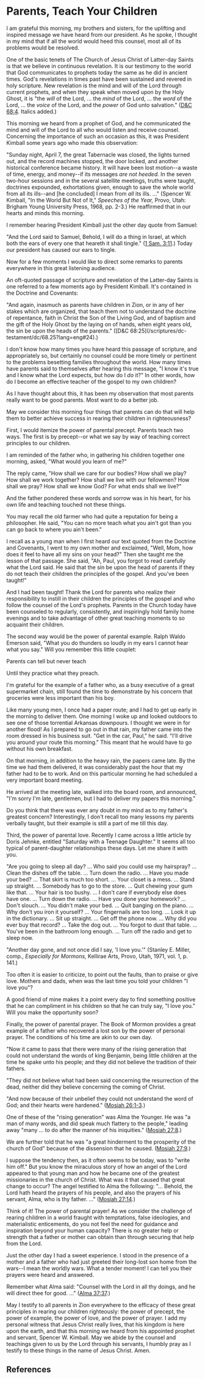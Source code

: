 # Parents, Teach Your Children

I am grateful this morning, my brothers and sisters, for the uplifting and
inspired message we have heard from our president. As he spoke, I thought in
my mind that if all the world would heed this counsel, most all of its
problems would be resolved.

One of the basic tenets of The Church of Jesus Christ of Latter-day Saints is
that we believe in continuous revelation. It is our testimony to the world
that God communicates to prophets today the same as he did in ancient times.
God's revelations in times past have been sustained and revered in holy
scripture. New revelation is the mind and will of the Lord through current
prophets, and when they speak when moved upon by the Holy Ghost, it is "the
_will_ of the Lord, ... the _mind_ of the Lord, ... the _word_ of the Lord, ... the
_voice_ of the Lord, and the _power_ of God unto salvation." ([D&amp;C
68:4](/scriptures/dc-testament/dc/68.4?lang=eng#3). Italics added.)

This morning we heard from a prophet of God, and he communicated the mind and
will of the Lord to all who would listen and receive counsel. Concerning the
importance of such an occasion as this, it was President Kimball some years
ago who made this observation:

"Sunday night, April 7, the great Tabernacle was closed, the lights turned
out, and the record machines stopped, the door locked, and another historical
conference became history. It will have been lost motion--a waste of time,
energy, and money--if its messages _are not heeded._ In the seven two-hour
sessions and in the several satellite meetings, truths were taught, doctrines
expounded, exhortations given, enough to save the whole world from all its
ills--and [he concluded] I mean from _all_ its ills. ..." (Spencer W. Kimball,
"In the World But Not of It," _Speeches of the Year,_ Provo, Utah: Brigham
Young University Press, 1968, pp. 2-3.) He reaffirmed that in our hearts and
minds this morning.

I remember hearing President Kimball just the other day quote from Samuel:

"And the Lord said to Samuel, Behold, I will do a thing in Israel, at which
both the ears of every one that heareth it shall tingle." ([1 Sam.
3:11](/scriptures/ot/1-sam/3.11?lang=eng#10).) Today our president has caused
our ears to tingle.

Now for a few moments I would like to direct some remarks to parents
everywhere in this great listening audience.

An oft-quoted passage of scripture and revelation of the Latter-day Saints is
one referred to a few moments ago by President Kimball. It's contained in the
Doctrine and Covenants:

"And again, inasmuch as parents have children in Zion, or in any of her stakes
which are organized, that teach them not to understand the doctrine of
repentance, faith in Christ the Son of the Living God, and of baptism and the
gift of the Holy Ghost by the laying on of hands, when eight years old, the
sin be upon the heads of the parents." ([D&amp;C 68:25](/scriptures/dc-
testament/dc/68.25?lang=eng#24).)

I don't know how many times you have heard this passage of scripture, and
appropriately so, but certainly no counsel could be more timely or pertinent
to the problems besetting families throughout the world. How many times have
parents said to themselves after hearing this message, "I know it's true and I
know what the Lord expects, but how do I _do_ it?" In other words, how do I
become an effective teacher of the gospel to my own children?

As I have thought about this, it has been my observation that most parents
really want to be good parents. Most want to do a better job.

May we consider this morning four things that parents can do that will help
them to better achieve success in rearing their children in righteousness?

First, I would itemize the power of parental precept. Parents teach two ways.
The first is by precept--or what we say by way of teaching correct principles
to our children.

I am reminded of the father who, in gathering his children together one
morning, asked, "What would you learn of me?"

The reply came, "How shall we care for our bodies? How shall we play? How
shall we work together? How shall we live with our fellowmen? How shall we
pray? How shall we know God? For what ends shall we live?"

And the father pondered these words and sorrow was in his heart, for his own
life and teaching touched not these things.

You may recall the old farmer who had quite a reputation for being a
philosopher. He said, "You can no more teach what you ain't got than you can
go back to where you ain't been."

I recall as a young man when I first heard our text quoted from the Doctrine
and Covenants, I went to my own mother and exclaimed, "Well, Mom, how does it
feel to have all my sins on your head?" Then she taught me the lesson of that
passage. She said, "Ah, Paul, you forgot to read carefully what the Lord said.
He said that the sin be upon the head of parents if they do not teach their
children the principles of the gospel. And you've been taught!"

And I had been taught! Thank the Lord for parents who realize their
responsibility to instill in their children the principles of the gospel and
who follow the counsel of the Lord's prophets. Parents in the Church today
have been counseled to regularly, consistently, and inspiringly hold family
home evenings and to take advantage of other great teaching moments to so
acquaint their children.

The second way would be the power of parental example. Ralph Waldo Emerson
said, "What you do thunders so loudly in my ears I cannot hear what you say."
Will you remember this little couplet:

Parents can tell but never teach

Until they practice what they preach.

I'm grateful for the example of a father who, as a busy executive of a great
supermarket chain, still found the time to demonstrate by his concern that
groceries were less important than his boy.

Like many young men, I once had a paper route; and I had to get up early in
the morning to deliver them. One morning I woke up and looked outdoors to see
one of those torrential Arkansas downpours. I thought we were in for another
flood! As I prepared to go out in that rain, my father came into the room
dressed in his business suit. "Get in the car, Paul," he said. "I'll drive you
around your route this morning." This meant that he would have to go without
his own breakfast.

On that morning, in addition to the heavy rain, the papers came late. By the
time we had them delivered, it was considerably past the hour that my father
had to be to work. And on this particular morning he had scheduled a very
important board meeting.

He arrived at the meeting late, walked into the board room, and announced,
"I'm sorry I'm late, gentlemen, but I had to deliver my papers this morning."

Do you think that there was ever any doubt in my mind as to my father's
greatest concern? Interestingly, I don't recall too many lessons my parents
verbally taught, but their example is still a part of me till this day.

Third, the power of parental love. Recently I came across a little article by
Doris Jehnke, entitled "Saturday with a Teenage Daughter." It seems all too
typical of parent-daughter relationships these days. Let me share it with you.

"Are you going to sleep all day? ... Who said you could use my hairspray? ...
Clean the dishes off the table. ... Turn down the radio. ... Have you made your
bed? ... That skirt is much too short. ... Your closet is a mess. ... Stand up
straight. ... Somebody has to go to the store. ... Quit chewing your gum like
that. ... Your hair is too bushy. ... I don't care if everybody else does have
one. ... Turn down the radio. ... Have you done your homework? ... Don't slouch. ...
You didn't make your bed. ... Quit banging on the piano. ... Why don't you iron it
yourself? ... Your fingernails are too long. ... Look it up in the dictionary. ...
Sit up straight. ... Get off the phone now. ... Why did you ever buy that record?
... Take the dog out. ... You forgot to dust that table. ... You've been in the
bathroom long enough. ... Turn off the radio and get to sleep now.

"Another day gone, and not once did I say, 'I love you.'" (Stanley E. Miller,
comp., _Especially for Mormons,_ Kellirae Arts, Provo, Utah, 1971, vol. 1, p.
141.)

Too often it is easier to criticize, to point out the faults, than to praise
or give love. Mothers and dads, when was the last time you told your children
"I love you"?

A good friend of mine makes it a point every day to find something positive
that he can compliment in his children so that he can truly say, "I love you."
Will you make the opportunity soon?

Finally, the power of parental prayer. The Book of Mormon provides a great
example of a father who recovered a lost son by the power of personal prayer.
The conditions of his time are akin to our own day.

"Now it came to pass that there were many of the rising generation that could
not understand the words of king Benjamin, being little children at the time
he spake unto his people; and they did not believe the tradition of their
fathers.

"They did not believe what had been said concerning the resurrection of the
dead, neither did they believe concerning the coming of Christ.

"And now because of their unbelief they could not understand the word of God;
and their hearts were hardened." ([Mosiah
26:1-3](/scriptures/bofm/mosiah/26.1-3?lang=eng#0).)

One of these of the "rising generation" was Alma the Younger. He was "a man of
many words, and did speak much flattery to the people," leading away "many ...
to do after the manner of his iniquities." ([Mosiah
27:8](/scriptures/bofm/mosiah/27.8?lang=eng#7).)

We are further told that he was "a great hinderment to the prosperity of the
church of God" because of the dissension that he caused. ([Mosiah
27:9](/scriptures/bofm/mosiah/27.9?lang=eng#8).)

I suppose the tendency then, as it often seems to be today, was to "write him
off." But you know the miraculous story of how an angel of the Lord appeared
to that young man and how he became one of the greatest missionaries in the
church of Christ. What was it that caused that great change to occur? The
angel testified to Alma the following: "... Behold, the Lord hath heard the
prayers of his people, and also the prayers of his servant, Alma, who is thy
father. ..." ([Mosiah 27:14](/scriptures/bofm/mosiah/27.14?lang=eng#13).)

Think of it! The power of parental prayer! As we consider the challenge of
rearing children in a world fraught with temptations, false ideologies, and
materialistic enticements, do you not feel the need for guidance and
inspiration beyond your human capacity? There is no greater help or strength
that a father or mother can obtain than through securing that help from the
Lord.

Just the other day I had a sweet experience. I stood in the presence of a
mother and a father who had just greeted their long-lost son home from the
wars--I mean the worldly wars. What a tender moment! I can tell you their
prayers were heard and answered.

Remember what Alma said: "Counsel with the Lord in all thy doings, and he will
direct thee for good. ..." ([Alma
37:37](/scriptures/bofm/alma/37.37?lang=eng#36).)

May I testify to all parents in Zion everywhere to the efficacy of these great
principles in rearing our children righteously: the power of precept, the
power of example, the power of love, and the power of prayer. I add my
personal witness that Jesus Christ really lives, that his kingdom is here upon
the earth, and that this morning we heard from his appointed prophet and
servant, Spencer W. Kimball. May we abide by the counsel and teachings given
to us by the Lord through his servants, I humbly pray as I testify to these
things in the name of Jesus Christ. Amen.

## References

